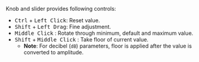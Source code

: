 Knob and slider provides following controls:

- <kbd>Ctrl</kbd> + <kbd>Left Click</kbd>: Reset value.
- <kbd>Shift</kbd> + <kbd>Left Drag</kbd>: Fine adjustment.
- <kbd>Middle Click</kbd> : Rotate through minimum, default and maximum value.
- <kbd>Shift</kbd> + <kbd>Middle Click</kbd> : Take floor of current value.
  - **Note**: For decibel (`dB`) parameters, floor is applied after the value is converted to amplitude.
